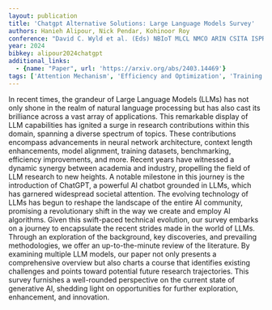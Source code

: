 ```yaml
---
layout: publication
title: 'Chatgpt Alternative Solutions: Large Language Models Survey'
authors: Hanieh Alipour, Nick Pendar, Kohinoor Roy
conference: "David C. Wyld et al. (Eds) NBIoT MLCL NMCO ARIN CSITA ISPR NATAP-2024. pp. 153-173 2024. CS IT - CSCP 2024"
year: 2024
bibkey: alipour2024chatgpt
additional_links:
  - {name: "Paper", url: 'https://arxiv.org/abs/2403.14469'}
tags: ['Attention Mechanism', 'Efficiency and Optimization', 'Training Techniques', 'Applications', 'Model Architecture', 'Fine-Tuning', 'GPT', 'Survey Paper', 'Reinforcement Learning']
---
```

In recent times, the grandeur of Large Language Models (LLMs) has not only
shone in the realm of natural language processing but has also cast its
brilliance across a vast array of applications. This remarkable display of LLM
capabilities has ignited a surge in research contributions within this domain,
spanning a diverse spectrum of topics. These contributions encompass
advancements in neural network architecture, context length enhancements, model
alignment, training datasets, benchmarking, efficiency improvements, and more.
Recent years have witnessed a dynamic synergy between academia and industry,
propelling the field of LLM research to new heights. A notable milestone in
this journey is the introduction of ChatGPT, a powerful AI chatbot grounded in
LLMs, which has garnered widespread societal attention. The evolving technology
of LLMs has begun to reshape the landscape of the entire AI community,
promising a revolutionary shift in the way we create and employ AI algorithms.
Given this swift-paced technical evolution, our survey embarks on a journey to
encapsulate the recent strides made in the world of LLMs. Through an
exploration of the background, key discoveries, and prevailing methodologies,
we offer an up-to-the-minute review of the literature. By examining multiple
LLM models, our paper not only presents a comprehensive overview but also
charts a course that identifies existing challenges and points toward potential
future research trajectories. This survey furnishes a well-rounded perspective
on the current state of generative AI, shedding light on opportunities for
further exploration, enhancement, and innovation.
